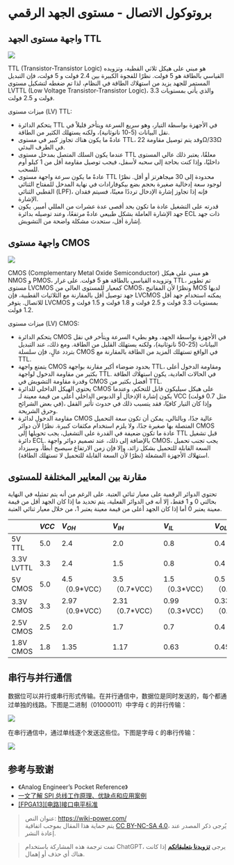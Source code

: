 # بروتوكول الاتصال - مستوى الجهد الرقمي

## واجهة مستوى الجهد TTL

![](https://media.wiki-power.com/img/20220505152445.png)

TTL (Transistor-Transistor Logic) هو مبني على هيكل ثلاثي القطبة، وتزويده القياسي بالطاقة هو 5 فولت. نظرًا للفجوة الكبيرة بين 2.4 فولت و 5 فولت، فإن التبديل المستمر للجهد يزيد من استهلاك الطاقة في النظام، لذا تم ضغطه لتشكيل مستوى LVTTL (Low Voltage Transistor-Transistor Logic)، والذي يأتي بمستويات 3.3 فولت و 2.5 فولت.

ميزات مستوى (LV) TTL:

- يتحكم الدائرة TTL في الأجهزة بواسطة التيار، وهو سريع السرعة ويتأخر قليلاً في نقل البيانات (5-10 نانوثانية)، ولكنه يستهلك الكثير من الطاقة.
- عادةً ما يكون هناك تجاوز كبير في مستوى TTL، وقد يتم توصيل مقاومة 22Ω/33Ω في الطرف البدئي.
- عندما يكون السلك المتصل بمدخل مستوى TTL معلقًا، يعتبر ذلك عالي المستوى داخليًا، وإذا كنت بحاجة إلى سحبه لأسفل، فيجب توصيل مقاومة أقل من 1 كيلو أوم للسحب.
- عادةً ما يكون سرعة واجهة مستوى TTL محدودة إلى 30 ميجاهرتز أو أقل. نظرًا لوجود سعة إدخالية صغيرة بحجم بضع بيكوفارادات في نهاية المدخل للمفتاح الثنائي القطبي الثنائي (LPF)، فإنه إذا تجاوز إشارة الإدخال ترددًا معينًا، فسيتم فقدان الإشارة.
- قدرته على التشغيل عادة ما تكون بحد أقصى عدة عشرات من المللي أمبير. يكون جهد الإشارة العاملة بشكل طبيعي عادةً مرتفعًا، وعند توصيله بدائرة ECL ذات جهد إشارة أقل، ستحدث مشكلة واضحة من التشويش.

## واجهة مستوى CMOS

![](https://media.wiki-power.com/img/20220505154222.png)

CMOS (Complementary Metal Oxide Semiconductor) هو مبني على هيكل NMOS و PMOS، وتزويده القياسي بالطاقة هو 5 فولت. على غرار TTL، تم تطوير مستوى LVCMOS كمعيار للمستوى العالي من CMOS، ونظرًا لأن المفاتيح MOS لديها جهد توصيل أقل بالمقارنة مع الثلاثيات القطبية، فإن LVCMOS يمكنه استخدام جهد أقل للاتصال. يتوفر LVCMOS بمستويات 3.3 فولت و 2.5 فولت و 1.8 فولت و 1.5 فولت و 1.2 فولت.

ميزات مستوى (LV) CMOS:

- يتحكم الدائرة CMOS في الأجهزة بواسطة الجهد، وهو بطيء السرعة ويتأخر في نقل البيانات (25-50 نانوثانية)، ولكنه يستهلك القليل من الطاقة. ومع ذلك، عند التبديل بتردد عالٍ، فإن سلسلة CMOS في الواقع تستهلك المزيد من الطاقة بالمقارنة مع TTL.
- يتمتع واجهة CMOS بحدود ضوضاء أكبر مقارنة بواجهة TTL، ومقاومة الدخول أعلى بكثير من مقاومة الدخول لواجهة TTL. في الحالات العادية، يكون استهلاك الطاقة وقدرة مقاومة التشويش في CMOS أفضل بكثير من TTL.
- يحتوي الهيكل الداخلي للدائرة CMOS على هيكل سيليكون قابل للتحكم، وعندما يكون إشارة الإدخال أو الدبوس الداخلي أعلى من قيمة معينة لـ VCC (مثل 0.7 فولت في بعض الشرائح)، وإذا كان التيار كافيًا، فقد يتسبب ذلك في حدوث تأثير القفل وحرق الشريحة.
- مقاومة الدخول لدائرة CMOS عالية جدًا، وبالتالي، يمكن أن تكون سعة التحميل المتصلة بها صغيرة جدًا، ولا يلزم استخدام مكثفات كبيرة. نظرًا لأن دوائر CMOS عادة ما تكون ضعيفة في القدرة على التشغيل، يجب تحويلها إلى TTL قبل تشغيل دائرة ECL. بالإضافة إلى ذلك، عند تصميم دوائر واجهة CMOS، يجب تجنب تحميل السعة القابلة للتحميل بشكل زائد، وإلا فإن زمن الارتفاع سيصبح أبطأ، وسيزداد استهلاك الأجهزة المشغلة (نظرًا لأن السعة القابلة للتحميل لا تستهلك الطاقة).

## مقارنة بين المعايير المختلفة للمستوى

تحتوي الدوائر الرقمية على معيار ثنائي العتبة. على الرغم من أنه يتم تمثيله في النهاية بحالتي 0 و 1 فقط، إلا أنه في الدوائر الفعلية، يتم تحديد ما إذا كان الجهد أقل من قيمة معينة يعتبر 0 أما إذا كان الجهد أعلى من قيمة معينة يعتبر 1، من خلال معيار ثنائي العتبة.

|            | $VCC$ | $V_{OH}$         | $V_{IH}$         | $V_{IL}$         | $V_{OL}$         | $GND$ |
| :--------- | :---- | :--------------- | :--------------- | :--------------- | :--------------- | :---- |
| 5V TTL     | 5.0   | 2.4              | 2.0              | 0.8              | 0.4              | 0.0   |
| 3.3V LVTTL | 3.3   | 2.4              | 1.5              | 0.8              | 0.4              | 0.0   |
| 5V CMOS    | 5.0   | 4.5（0.9\*VCC）  | 3.5（0.7\*VCC）  | 1.5（0.3\*VCC）  | 0.5（0.1\*VCC）  | 0.0   |
| 3.3V CMOS  | 3.3   | 2.97（0.9\*VCC） | 2.31（0.7\*VCC） | 0.99（0.3\*VCC） | 0.33（0.1\*VCC） | 0.0   |
| 2.5V CMOS  | 2.5   | 2.0              | 1.7              | 0.7              | 0.4              | 0.0   |
| 1.8V CMOS  | 1.8   | 1.35             | 1.17             | 0.63             | 0.45             | 0.0   |

## 串行与并行通信

数据位可以并行或串行形式传输。在并行通信中，数据位是同时发送的，每个都通过单独的线路。下图是二进制（01000011）中字母 `C` 的并行传输：

![](https://media.wiki-power.com/img/20211109095630.png)

在串行通信中，通过单线逐个发送这些位。下图是字母 `C` 的串行传输：

![](https://media.wiki-power.com/img/20211109095718.png)

## 参考与致谢

- 《Analog Engineer’s Pocket Reference》
- [一文了解 SPI 总线工作原理、优缺点和应用案例](http://news.eeworld.com.cn/qrs/ic470019.html)
- [[FPGA13][电路]接口电平标准](https://zhenhuizhang.tk/post/fpga13jie-kou-dian-ping-biao-zhun/)

> عنوان النص: <https://wiki-power.com/>  
> يتم حماية هذا المقال بموجب اتفاقية [CC BY-NC-SA 4.0](https://creativecommons.org/licenses/by/4.0/deed.zh)، يُرجى ذكر المصدر عند إعادة النشر.

> تمت ترجمة هذه المشاركة باستخدام ChatGPT، يرجى [**تزويدنا بتعليقاتكم**](https://github.com/linyuxuanlin/Wiki_MkDocs/issues/new) إذا كانت هناك أي حذف أو إهمال.
